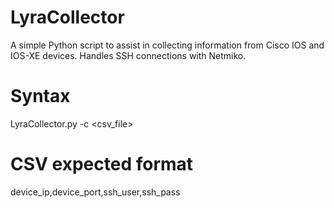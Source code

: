 # LyraCollector
A simple Python script to assist in collecting information from Cisco IOS and IOS-XE devices. Handles SSH connections with Netmiko.

# Syntax
LyraCollector.py -c <csv_file>

# CSV expected format
device_ip,device_port,ssh_user,ssh_pass
